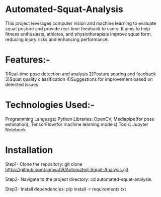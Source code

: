 # Automated-Squat-Analysis
This project leverages computer vision and machine learning to evaluate squat posture and provide real-time feedback to users. It aims to help fitness enthusiasts, athletes, and physiotherapists improve squat form, reducing injury risks and enhancing performance.
# Features:-
1)Real-time pose detection and analysis
2)Posture scoring and feedback
3)Squat quality classification
4)Suggestions for improvement based on detected issues
# Technologies Used:-
Programming Language: Python
Libraries: OpenCV, Mediapipe(for pose estimation), TensorFlow(for machine learning models)
Tools: Jupyter Notebook 
# Installation
Step1- Clone the repository:
git clone https://github.com/aamya09/Automated-Squat-Analysis.git 

Step2- Navigate to the project directory:
cd automated-squat-analysis  

Step3- Install dependencies:
pip install -r requirements.txt  
